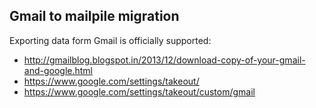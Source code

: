 ## Gmail to mailpile migration

Exporting data form Gmail is officially supported:
* http://gmailblog.blogspot.in/2013/12/download-copy-of-your-gmail-and-google.html
* https://www.google.com/settings/takeout/
* https://www.google.com/settings/takeout/custom/gmail
